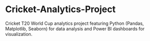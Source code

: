 # Cricket-Analytics-Project
Cricket T20 World Cup analytics project featuring Python (Pandas, Matplotlib, Seaborn) for data analysis and Power BI dashboards for visualization.
